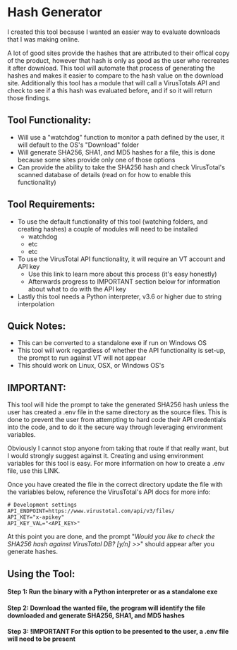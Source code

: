 # Hash Generator

I created this tool because I wanted an easier way to evaluate downloads that I was making online. 

A lot of good sites provide the hashes that are attributed to their offical copy of the product, however that hash is only as good as the user who recreates it after download. This tool will automate that process of generating the hashes and makes it easier to compare to the hash value on the download site. Additionally this tool has a module that will call a VirusTotals API and check to see if a this hash was evaluated before, and if so it will return those findings.


## Tool Functionality:

- Will use a "watchdog" function to monitor a path defined by the user, it will default to the OS's "Download" folder
- Will generate SHA256, SHA1, and MD5 hashes for a file, this is done because some sites provide only one of those options
- Can provide the ability to take the SHA256 hash and check VirusTotal's scanned database of details (read on for how to enable this functionality)

## Tool Requirements:

- To use the default functionality of this tool (watching folders, and creating hashes) a couple of modules will need to be installed
    - watchdog
    - etc
    - etc
- To use the VirusTotal API functionality, it will require an VT account and API key
    - Use this link to learn more about this process (it's easy honestly)
    - Afterwards progress to IMPORTANT section below for information about what to do with the API key
- Lastly this tool needs a Python interpreter, v3.6 or higher due to string interpolation


## Quick Notes:

- This can be converted to a standalone exe if run on Windows OS
- This tool will work regardless of whether the API functionality is set-up, the prompt to run against VT will not appear
- This should work on Linux, OSX, or Windows OS's

## IMPORTANT:

This tool will hide the prompt to take the generated SHA256 hash unless the user has created a .env file in the same directory as the source files. This is done to prevent the user from attempting to hard code their API credentials into the code, and to do it the secure way through leveraging environment variables.

Obviously I cannot stop anyone from taking that route if that really want, but I would strongly suggest against it. Creating and using environment variables for this tool is easy. For more information on how to create a .env file, use this LINK.

Once you have created the file in the correct directory update the file with the variables below, reference the VirusTotal's API docs for more info:
```
# Development settings
API_ENDPOINT=https://www.virustotal.com/api/v3/files/
API_KEY="x-apikey"
API_KEY_VAL="<API_KEY>"
```
At this point you are done, and the prompt "*Would you like to check the SHA256 hash against VirusTotal DB? [y/n] >>*" should appear after you generate hashes.


## Using the Tool:

#### Step 1: Run the binary with a Python interpreter or as a standalone exe


#### Step 2: Download the wanted file, the program will identify the file downloaded and generate SHA256, SHA1, and MD5 hashes


#### Step 3: !IMPORTANT For this option to be presented to the user, a .env file will need to be present
